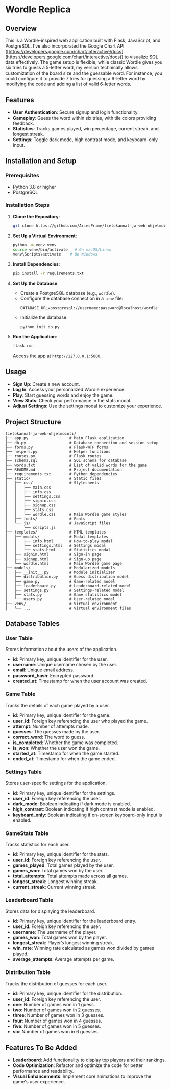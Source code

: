 # Wordle Replica

## Overview

This is a Wordle-inspired web application built with Flask, JavaScript, and PostgreSQL. I’ve also incorporated the Google Chart API ([https://developers.google.com/chart/interactive/docs](https://developers.google.com/chart/interactive/docs)) to visualize SQL data effectively. The game setup is flexible; while classic Wordle gives you six tries to guess a 5-letter word, my version technically allows customization of the board size and the guessable word. For instance, you could configure it to provide 7 tries for guessing a 6-letter word by modifying the code and adding a list of valid 6-letter words.

## Features

- **User Authentication**: Secure signup and login functionality.
- **Gameplay**: Guess the word within six tries, with tile colors providing feedback.
- **Statistics**: Tracks games played, win percentage, current streak, and longest streak.
- **Settings**: Toggle dark mode, high contrast mode, and keyboard-only input.

## Installation and Setup

### Prerequisites

- Python 3.8 or higher
- PostgreSQL

### Installation Steps

1. **Clone the Repository**:

   ```bash
   git clone https://github.com/AriesPrime/tietokannat-ja-web-ohjelmointi
   ```

2. **Set Up a Virtual Environment**:

   ```bash
   python -m venv venv
   source venv/bin/activate   # On macOS/Linux
   venv\Scripts\activate    # On Windows
   ```

3. **Install Dependencies**:

   ```bash
   pip install -r requirements.txt
   ```

4. **Set Up the Database**:

   - Create a PostgreSQL database (e.g., `wordle`).
   - Configure the database connection in a `.env` file:
     ```env
     DATABASE_URL=postgresql://username:password@localhost/wordle
     ```
   - Initialize the database:
     ```bash
     python init_db.py
     ```

5. **Run the Application**:

   ```bash
   flask run
   ```

   Access the app at `http://127.0.0.1:5000`.

## Usage

- **Sign Up**: Create a new account.
- **Log In**: Access your personalized Wordle experience.
- **Play**: Start guessing words and enjoy the game.
- **View Stats**: Check your performance in the stats modal.
- **Adjust Settings**: Use the settings modal to customize your experience.

## Project Structure

```
tietokannat-ja-web-ohjelmointi/
├── app.py                  # Main Flask application
├── db.py                   # Database connection and session setup
├── forms.py                # Flask-WTF forms
├── helpers.py              # Helper functions
├── routes.py               # Flask routes
├── schema.sql              # SQL schema for database
├── words.txt               # List of valid words for the game
├── README.md               # Project documentation
├── requirements.txt        # Python dependencies
├── static/                 # Static files
│   ├── css/                # Stylesheets
│   │   ├── main.css
│   │   ├── info.css
│   │   ├── settings.css
│   │   ├── signin.css
│   │   ├── signup.css
│   │   ├── stats.css
│   │   └── wordle.css      # Main Wordle game styles
│   ├── fonts/              # Fonts
│   └── js/                 # JavaScript files
│       └── scripts.js
├── templates/              # HTML templates
│   ├── modals/             # Modal templates
│   │   ├── info.html       # How-to-play modal
│   │   ├── settings.html   # Settings modal
│   │   └── stats.html      # Statistics modal
│   ├── signin.html         # Sign-in page
│   ├── signup.html         # Sign-up page
│   └── wordle.html         # Main Wordle game page
├── models/                 # Modularized models
│   ├── __init__.py         # Module initializer
│   ├── distribution.py     # Guess distribution model
│   ├── game.py             # Game-related model
│   ├── leaderboard.py      # Leaderboard-related model
│   ├── settings.py         # Settings-related model
│   ├── stats.py            # Game statistics model
│   └── users.py            # User-related model
├── venv/                   # Virtual environment
│   └── ...                 # Virtual environment files

```

## Database Tables

### User Table

Stores information about the users of the application.

- **id**: Primary key, unique identifier for the user.
- **username**: Unique username chosen by the user.
- **email**: Unique email address.
- **password\_hash**: Encrypted password.
- **created\_at**: Timestamp for when the user account was created.

### Game Table

Tracks the details of each game played by a user.

- **id**: Primary key, unique identifier for the game.
- **user\_id**: Foreign key referencing the user who played the game.
- **attempt**: Number of attempts made.
- **guesses**: The guesses made by the user.
- **correct\_word**: The word to guess.
- **is\_completed**: Whether the game was completed.
- **is\_won**: Whether the user won the game.
- **started\_at**: Timestamp for when the game started.
- **ended\_at**: Timestamp for when the game ended.

### Settings Table

Stores user-specific settings for the application.

- **id**: Primary key, unique identifier for the settings.
- **user\_id**: Foreign key referencing the user.
- **dark\_mode**: Boolean indicating if dark mode is enabled.
- **high\_contrast**: Boolean indicating if high contrast mode is enabled.
- **keyboard\_only**: Boolean indicating if on-screen keyboard-only input is enabled.

### GameStats Table

Tracks statistics for each user.

- **id**: Primary key, unique identifier for the stats.
- **user\_id**: Foreign key referencing the user.
- **games\_played**: Total games played by the user.
- **games\_won**: Total games won by the user.
- **total\_attempts**: Total attempts made across all games.
- **longest\_streak**: Longest winning streak.
- **current\_streak**: Current winning streak.

### Leaderboard Table

Stores data for displaying the leaderboard.

- **id**: Primary key, unique identifier for the leaderboard entry.
- **user\_id**: Foreign key referencing the user.
- **username**: The username of the player.
- **games\_won**: Total games won by the player.
- **longest\_streak**: Player’s longest winning streak.
- **win\_rate**: Winning rate calculated as games won divided by games played.
- **average\_attempts**: Average attempts per game.

### Distribution Table

Tracks the distribution of guesses for each user.

- **id**: Primary key, unique identifier for the distribution.
- **user\_id**: Foreign key referencing the user.
- **one**: Number of games won in 1 guess.
- **two**: Number of games won in 2 guesses.
- **three**: Number of games won in 3 guesses.
- **four**: Number of games won in 4 guesses.
- **five**: Number of games won in 5 guesses.
- **six**: Number of games won in 6 guesses.

## Features To Be Added

- **Leaderboard**: Add functionality to display top players and their rankings.
- **Code Optimization**: Refactor and optimize the code for better performance and readability.
- **Visual Enhancements**: Implement core animations to improve the game's user experience.
